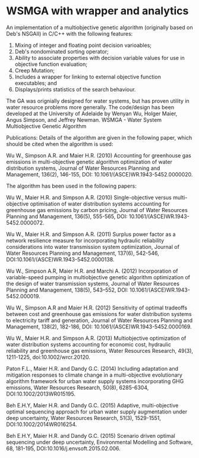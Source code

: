 # WSMGA with wrapper and analytics
An implementation of a multiobjective genetic algorithm (originally based on Deb's NSGAII) in C/C++ with the following features:

1. Mixing of integer and floating point decision varioables;
2. Deb's nondominated sorting operator;
2. Ability to associate properties with decision variable values for use in objective function evaluation;
2. Creep Mutation;
3. Includes a wrapper for linking to external objective function executables; and
4. Displays/prints statistics of the search behaviour.

The GA was orignially designed for water systems, but has proven utility in water resource problems more generally. The code/design has been developed at the University of Adelaide by Wenyan Wu, Holger Maier, Angus Simpson, and Jeffrey Newman.
WSMGA - Water System Multiobjective Genetic Algorithm

Publications:
Details of the algorithm are given in the following paper, which should be cited when the algorithm is used:
 
Wu W., Simpson A.R. and Maier H.R. (2010)  Accounting for greenhouse gas emissions in multi-objective genetic algorithm optimization of water distribution systems, Journal of Water Resources Planning and Management, 136(2), 146-155, DOI: 10.1061/(ASCE)WR.1943-5452.0000020.
 
 
The algorithm has been used in the following papers:
 
Wu W., Maier H.R. and Simpson A.R. (2010) Single-objective versus multi-objective optimisation of water distribution systems accounting for greenhouse gas emissions by carbon pricing, Journal of Water Resources Planning and Management, 136(5), 555-565, DOI: 10.1061/(ASCE)WR.1943-5452.0000072.
 
Wu W., Maier H.R. and Simpson A.R. (2011) Surplus power factor as a network resilience measure for incorporating hydraulic reliability considerations into water transmission system optimization,  Journal of Water Resources Planning and Management, 137(6), 542-546, DOI:10.1061/(ASCE)WR.1943-5452.0000138.
 
Wu W., Simpson A.R, Maier H.R. and Marchi A. (2012) Incorporation of variable-speed pumping in multiobjective genetic algorithm optimization of the design of water transmission systems, Journal of Water Resources Planning and Management, 138(5), 543–552, DOI: 10.1061/(ASCE)WR.1943-5452.000019.
 
Wu W., Simpson A.R and Maier H.R. (2012) Sensitivity of optimal tradeoffs between cost and greenhouse gas emissions for water distribution systems to electricity tariff and generation, Journal of Water Resources Planning and Management, 138(2), 182-186, DOI: 10.1061/(ASCE)WR.1943-5452.0000169.
 
Wu W., Maier H.R. and Simpson A.R. (2013) Multiobjective optimization of water distribution systems accounting for economic cost, hydraulic reliability and greenhouse gas emissions, Water Resources Research, 49(3), 1211-1225, doi:10.1002/wrcr.20120.
 
Paton F.L., Maier H.R. and Dandy G.C. (2014) Including adaptation and mitigation responses to climate change in a multi-objective evolutionary algorithm framework for urban water supply systems incorporating GHG emissions, Water Resources Research, 50(8), 6285-6304, DOI:10.1002/2013WR015195.
 
Beh E.H.Y, Maier H.R. and Dandy G.C. (2015) Adaptive, multi-objective optimal sequencing approach for urban water supply augmentation under deep uncertainty, Water Resources Research, 51(3), 1529-1551, DOI:10.1002/2014WR016254.
 
Beh E.H.Y, Maier H.R. and Dandy G.C. (2015) Scenario driven optimal sequencing under deep uncertainty, Environmental Modelling and Software, 68, 181-195, DOI:10.1016/j.envsoft.2015.02.006.

